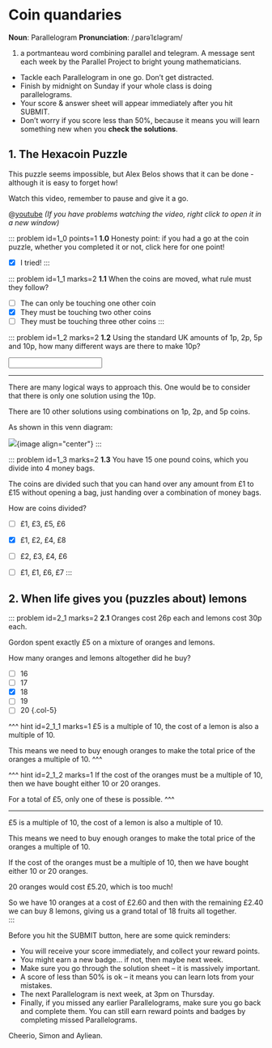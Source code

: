 # Coin quandaries

<div class="dictionary">

__Noun__: Parallelogram
__Pronunciation__: /ˌparəˈlɛləɡram/

1. a portmanteau word combining parallel and telegram. A message sent each
week by the Parallel Project to bright young mathematicians.

</div>

*	Tackle each Parallelogram in one go. Don’t get distracted.
*	Finish by midnight on Sunday if your whole class is doing parallelograms.
*	Your score & answer sheet will appear immediately after you hit SUBMIT.
*	Don’t worry if you score less than 50%, because it means you will learn something new when you __check the solutions__.


## 1. The Hexacoin Puzzle

This puzzle seems impossible, but Alex Belos shows that it can be done - although it is easy to forget how!  

Watch this video, remember to pause and give it a go.  

 @[youtube](_pP_C7HEy3g) _(If you have problems watching the video, right click to open it in a new window)_

::: problem id=1_0 points=1
__1.0__ Honesty point: if you had a go at the coin puzzle, whether you completed it or not, click here for one point!
* [x] I tried!
:::

::: problem id=1_1 marks=2
__1.1__ When the coins are moved, what rule must they follow?  

* [ ] The can only be touching one other coin
* [x] They must be touching two other coins
* [ ] They must be touching three other coins
:::

::: problem id=1_2 marks=2
__1.2__ Using the standard UK amounts of 1p, 2p, 5p and 10p, how many different ways are there to make 10p?  

<input type="number" solution="11"/>

---

There are many logical ways to approach this. One would be to consider that there is only one solution using the 10p.  

There are 10 other solutions using combinations on 1p, 2p, and 5p coins.  

As shown in this venn diagram:  

![](/resources/6-17-coin-quandaries/1-coin-venn.png){image align="center"}
:::

::: problem id=1_3 marks=2
__1.3__ You have 15 one pound coins, which you divide into 4 money bags.  

The coins are divided such that you can hand over any amount from £1 to £15 without opening a bag, just handing over a combination of money bags.  

How are coins divided?

* [ ] £1, £3, £5, £6
* [x] £1, £2, £4, £8
* [ ] £2, £3, £4, £6
* [ ] £1, £1, £6, £7
:::


## 2. When life gives you (puzzles about) lemons

::: problem id=2_1 marks=2
__2.1__ Oranges cost 26p each and lemons cost 30p each.  

Gordon spent exactly £5 on a mixture of oranges and lemons.  

How many oranges and lemons altogether did he buy?  

* [ ] 16
* [ ] 17
* [x] 18
* [ ] 19
* [ ] 20
{.col-5}

^^^ hint id=2_1_1 marks=1
£5 is a multiple of 10, the cost of a lemon is also a multiple of 10.  

This means we need to buy enough oranges to make the total price of the oranges a multiple of 10.
^^^

^^^ hint id=2_1_2 marks=1
If the cost of the oranges must be a multiple of 10, then we have bought either 10 or 20 oranges.  

For a total of £5, only one of these is possible.
^^^

---

£5 is a multiple of 10, the cost of a lemon is also a multiple of 10.  

This means we need to buy enough oranges to make the total price of the oranges a multiple of 10.

If the cost of the oranges must be a multiple of 10, then we have bought either 10 or 20 oranges.  

20 oranges would cost £5.20, which is too much!

So we have 10 oranges at a cost of £2.60 and then with the remaining £2.40 we can buy 8 lemons, giving us a grand total of 18 fruits all together.  
:::


Before you hit the SUBMIT button, here are some quick reminders:

*	You will receive your score immediately, and collect your reward points.
*	You might earn a new badge... if not, then maybe next week.
*	Make sure you go through the solution sheet – it is massively important.
*	A score of less than 50% is ok – it means you can learn lots from your mistakes.
*	The next Parallelogram is next week, at 3pm on Thursday.
*	Finally, if you missed any earlier Parallelograms, make sure you go back and complete them. You can still earn reward points and badges by completing missed Parallelograms.

Cheerio,
Simon and Ayliean.
